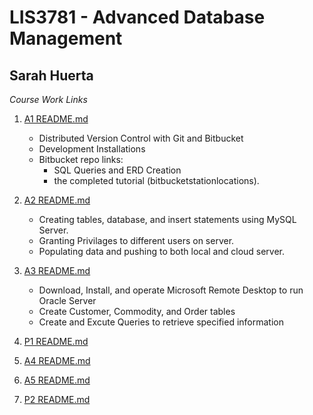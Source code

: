 
# LIS3781 - Advanced Database Management

## Sarah Huerta


*Course Work Links*



 1. [A1 README.md](a1/README.md "My A1 README.md file")
    * Distributed Version Control with Git and Bitbucket
    * Development Installations
    * Bitbucket repo links:
         * SQL Queries and ERD Creation
         * the completed tutorial (bitbucketstationlocations).


2. [A2 README.md](a2/README.md "My A2 README.md file")
    * Creating tables, database, and insert statements using MySQL Server.
    * Granting Privilages to different users on server.
    * Populating data and pushing to both local and cloud server.

3. [A3 README.md](a3/README.md "My A3 README.md file")
    * Download, Install, and operate Microsoft Remote Desktop to run Oracle Server
    * Create Customer, Commodity, and Order tables
    * Create and Excute Queries to retrieve specified information

4. [P1 README.md](p1/README.md "My P1 README.md file")


5. [A4 README.md](a4/README.md "My A4 README.md file")


5. [A5 README.md](a5/README.md "My A5 README.md file")


6. [P2 README.md](p2/README.md "My P2 README.md file")
